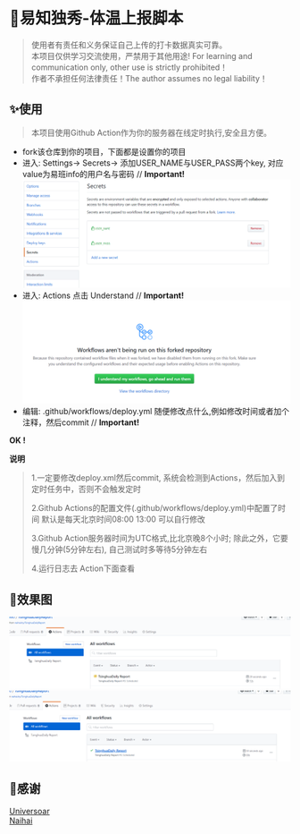 # 🎃易知独秀-体温上报脚本
> 使用者有责任和义务保证自己上传的打卡数据真实可靠。  
> 本项目仅供学习交流使用，严禁用于其他用途! For learning and communication only, other use is strictly prohibited！  
> 作者不承担任何法律责任！The author assumes no legal liability！  
>

## ✨使用
>本项目使用Github Action作为你的服务器在线定时执行,安全且方便。
>
* fork该仓库到你的项目，下面都是设置你的项目
* 进入: Settings-> Secrets-> 添加USER_NAME与USER_PASS两个key, 对应value为易班info的用户名与密码 // **Important!**
![添加Secrets](https://github.com/naihaishy/TsinghuaDailyReport/blob/master/results/c.png)
* 进入: Actions 点击 Understand  // **Important!**
![Understand](https://github.com/naihaishy/TsinghuaDailyReport/blob/master/results/d.png)
* 编辑: .github/workflows/deploy.yml 随便修改点什么,例如修改时间或者加个注释，然后commit // **Important!**

**OK !**

**说明**
> 1.一定要修改deploy.xml然后commit, 系统会检测到Actions，然后加入到定时任务中，否则不会触发定时
> 
> 2.Github Actions的配置文件(.github/workflows/deploy.yml)中配置了时间 
默认是每天北京时间08:00 13:00 可以自行修改
>
> 3.Github Action服务器时间为UTC格式,比北京晚8个小时;
> 除此之外，它要慢几分钟(5分钟左右), 自己测试时多等待5分钟左右
> 
> 4.运行日志去 Action下面查看

## 👀效果图
![效果图1](https://github.com/naihaishy/TsinghuaDailyReport/blob/master/results/e.png) 
![效果图2](https://github.com/naihaishy/TsinghuaDailyReport/blob/master/results/f.png) 

## 💝感谢
[Universoar](https://github.com/Universoar/gxnu-yzdx-autoreport)   
[Naihai](https://github.com/naihaishy/TsinghuaDailyReport)  

